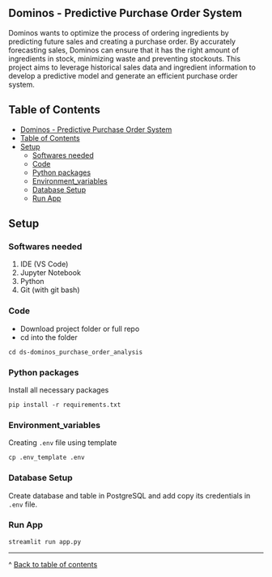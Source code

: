 ## Dominos - Predictive Purchase Order System

Dominos wants to optimize the process of ordering ingredients by predicting future sales and creating a purchase order. By accurately forecasting sales, Dominos can ensure that it has the right amount of ingredients in stock, minimizing waste and preventing stockouts. This project aims to leverage historical sales data and ingredient information to develop a predictive model and generate an efficient purchase order system.


## Table of Contents
- [Dominos - Predictive Purchase Order System](#dominos---predictive-purchase-order-system)
- [Table of Contents](#table-of-contents)
- [Setup](#setup)
  - [Softwares needed](#softwares-needed)
  - [Code](#code)
  - [Python packages](#python-packages)
  - [Environment\_variables](#environment_variables)
  - [Database Setup](#database-setup)
  - [Run App](#run-app)

## Setup
### Softwares needed
1. IDE (VS Code)
2. Jupyter Notebook
3. Python
4. Git (with git bash)


### Code

<!-- Clone this repository and ```cd``` into that directory
``` 
git clone https://github.com/Gengatharan1/ds-dominos_purchase_order_analysis.git

cd ds-dominos_purchase_order_analysis
``` -->

- Download project folder or full repo
- cd into the folder
```
cd ds-dominos_purchase_order_analysis
```

### Python packages

Install all necessary packages
``` 
pip install -r requirements.txt
```

### Environment_variables
Creating ```.env``` file using template
``` 
cp .env_template .env
```

### Database Setup

Create database and table in PostgreSQL and add copy its credentials in ```.env``` file.

### Run App
``` 
streamlit run app.py
```


---
^ [Back to table of contents](#table-of-contents)
